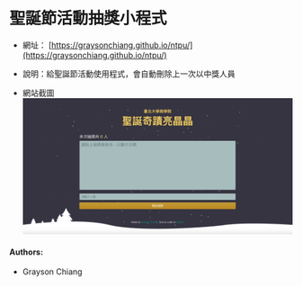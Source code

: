 # 聖誕節活動抽獎小程式

* 網址： [https://graysonchiang.github.io/ntpu/](https://graysonchiang.github.io/ntpu/)

* 說明：給聖誕節活動使用程式，會自動刪除上一次以中獎人員

* 網站截圖
![](lib/screen.png)


#### Authors:
* Grayson Chiang
